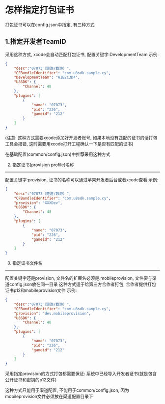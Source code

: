 
怎样指定打包证书
=========

打包证书可以在config.json中指定, 有三种方式

1.指定开发者TeamID
---------

采用这种方式, xcode会自动匹配打包证书, 配置关键字:DevelopmentTeam 
示例:
``` json
{
    "desc":"07073（楚游/数游）",
    "CFBundleIdentifier": "com.u8sdk.sample.cy",
    "DevelopmentTeam": "A1B2C3D4",
    "U8SDK": {
        "Channel": 48
    },
    "plugins": [
        {
            "name": "07073",
            "pid": "226",
            "gameid": "212"
        }
    ]
}
```
(注意: 这种方式需要xcode添加好开发者账号, 如果本地没有匹配的证书的话打包工具会报错, 这时需要用xcode打开工程确认一下是否有匹配的证书)

在基础配置(common/config.json)中推荐采用这种方式

2. 指定证书(provision profile)名称
---------
配置关键字:provision, 证书的名称可以通过苹果开发者后台或者xcode查看
示例:
``` json
{
    "desc":"07073（楚游/数游）",
    "CFBundleIdentifier": "com.u8sdk.sample.cy",
    "provision": "XXXDev",
    "U8SDK": {
        "Channel": 48
    },
    "plugins": [
        {
            "name": "07073",
            "pid": "226",
            "gameid": "212"
        }
    ]
}
```
3. 指定证书文件名
---------
配置关键字还是provision, 文件名的扩展名必须是.mobileprovision, 文件要与渠道config.json放在同一目录
这种方式适于给第三方合作者打包, 合作者提供打包证书p12和mobileprovision文件
示例:
``` json
{
    "desc":"07073（楚游/数游）",
    "CFBundleIdentifier": "com.u8sdk.sample.cy",
    "provision": "dev.mobileprovision",
    "U8SDK": {
        "Channel": 48
    },
    "plugins": [
        {
            "name": "07073",
            "pid": "226",
            "gameid": "212"
        }
    ]
}
```
采用指定provision的方式打包都需要保证: 系统中已经导入开发者证书(就是包含公开证书和密钥的p12文件)

这种方式只能用于渠道配置, 不能用于common/config.json, 因为mobileprovision文件必须放在渠道配置目录下
